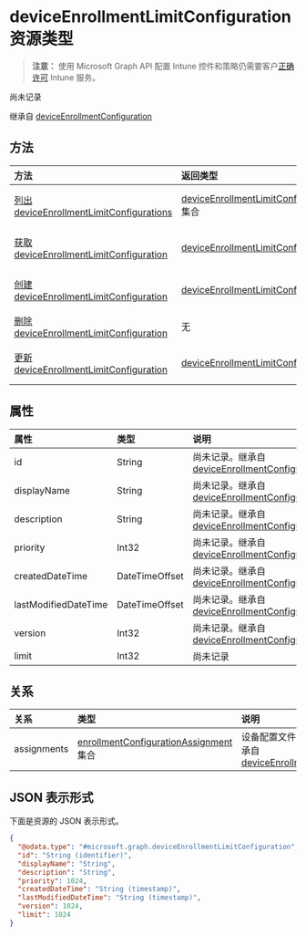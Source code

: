 # <a name="deviceenrollmentlimitconfiguration-resource-type"></a>deviceEnrollmentLimitConfiguration 资源类型

> **注意：** 使用 Microsoft Graph API 配置 Intune 控件和策略仍需要客户[正确许可](https://go.microsoft.com/fwlink/?linkid=839381) Intune 服务。

尚未记录

继承自 [deviceEnrollmentConfiguration](../resources/intune_onboarding_deviceenrollmentconfiguration.md)

## <a name="methods"></a>方法
|方法|返回类型|说明|
|:---|:---|:---|
|[列出 deviceEnrollmentLimitConfigurations](../api/intune_onboarding_deviceenrollmentlimitconfiguration_list.md)|[deviceEnrollmentLimitConfiguration](../resources/intune_onboarding_deviceenrollmentlimitconfiguration.md) 集合|列出 [deviceEnrollmentLimitConfiguration](../resources/intune_onboarding_deviceenrollmentlimitconfiguration.md) 对象的属性和关系。|
|[获取 deviceEnrollmentLimitConfiguration](../api/intune_onboarding_deviceenrollmentlimitconfiguration_get.md)|[deviceEnrollmentLimitConfiguration](../resources/intune_onboarding_deviceenrollmentlimitconfiguration.md)|读取 [deviceEnrollmentLimitConfiguration](../resources/intune_onboarding_deviceenrollmentlimitconfiguration.md) 对象的属性和关系。|
|[创建 deviceEnrollmentLimitConfiguration](../api/intune_onboarding_deviceenrollmentlimitconfiguration_create.md)|[deviceEnrollmentLimitConfiguration](../resources/intune_onboarding_deviceenrollmentlimitconfiguration.md)|创建新的 [deviceEnrollmentLimitConfiguration](../resources/intune_onboarding_deviceenrollmentlimitconfiguration.md) 对象。|
|[删除 deviceEnrollmentLimitConfiguration](../api/intune_onboarding_deviceenrollmentlimitconfiguration_delete.md)|无|删除 [deviceEnrollmentLimitConfiguration](../resources/intune_onboarding_deviceenrollmentlimitconfiguration.md)。|
|[更新 deviceEnrollmentLimitConfiguration](../api/intune_onboarding_deviceenrollmentlimitconfiguration_update.md)|[deviceEnrollmentLimitConfiguration](../resources/intune_onboarding_deviceenrollmentlimitconfiguration.md)|更新 [deviceEnrollmentLimitConfiguration](../resources/intune_onboarding_deviceenrollmentlimitconfiguration.md) 对象的属性。|

## <a name="properties"></a>属性
|属性|类型|说明|
|:---|:---|:---|
|id|String|尚未记录。继承自 [deviceEnrollmentConfiguration](../resources/intune_onboarding_deviceenrollmentconfiguration.md)|
|displayName|String|尚未记录。继承自 [deviceEnrollmentConfiguration](../resources/intune_onboarding_deviceenrollmentconfiguration.md)|
|description|String|尚未记录。继承自 [deviceEnrollmentConfiguration](../resources/intune_onboarding_deviceenrollmentconfiguration.md)|
|priority|Int32|尚未记录。继承自 [deviceEnrollmentConfiguration](../resources/intune_onboarding_deviceenrollmentconfiguration.md)|
|createdDateTime|DateTimeOffset|尚未记录。继承自 [deviceEnrollmentConfiguration](../resources/intune_onboarding_deviceenrollmentconfiguration.md)|
|lastModifiedDateTime|DateTimeOffset|尚未记录。继承自 [deviceEnrollmentConfiguration](../resources/intune_onboarding_deviceenrollmentconfiguration.md)|
|version|Int32|尚未记录。继承自 [deviceEnrollmentConfiguration](../resources/intune_onboarding_deviceenrollmentconfiguration.md)|
|limit|Int32|尚未记录|

## <a name="relationships"></a>关系
|关系|类型|说明|
|:---|:---|:---|
|assignments|[enrollmentConfigurationAssignment](../resources/intune_onboarding_enrollmentconfigurationassignment.md) 集合|设备配置文件的组分配列表。 继承自 [deviceEnrollmentConfiguration](../resources/intune_onboarding_deviceenrollmentconfiguration.md)|

## <a name="json-representation"></a>JSON 表示形式
下面是资源的 JSON 表示形式。
<!--{
  "blockType": "resource",
  "keyProperty": "id",
  "baseType": "microsoft.graph.deviceEnrollmentConfiguration",
  "@odata.type": "microsoft.graph.deviceEnrollmentLimitConfiguration"
}-->
``` json
{
  "@odata.type": "#microsoft.graph.deviceEnrollmentLimitConfiguration",
  "id": "String (identifier)",
  "displayName": "String",
  "description": "String",
  "priority": 1024,
  "createdDateTime": "String (timestamp)",
  "lastModifiedDateTime": "String (timestamp)",
  "version": 1024,
  "limit": 1024
}
```




